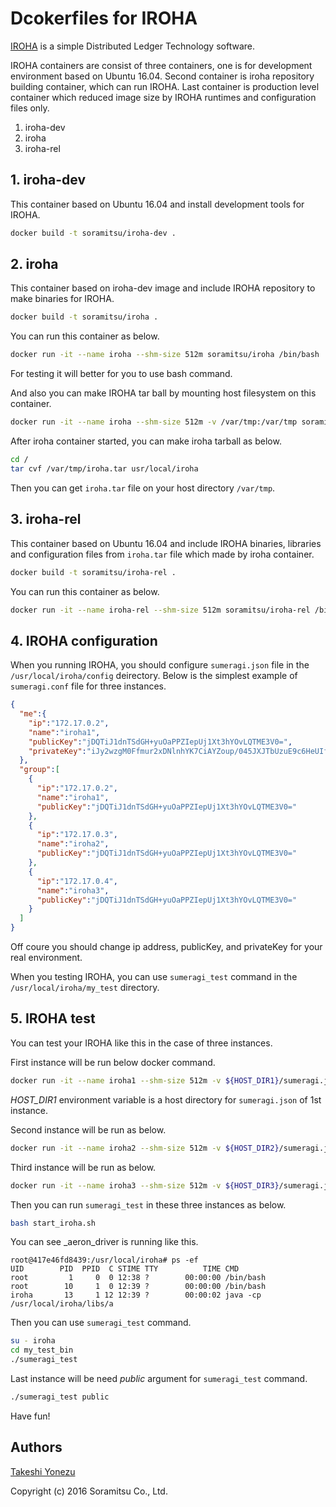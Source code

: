 # Dcokerfiles for IROHA

[IROHA](http://iroha.tech/) is a simple Distributed Ledger Technology software.

IROHA containers are consist of three containers, one is for development environment based on Ubuntu 16.04. Second container is iroha repository building container, which can run IROHA. Last container is production level container  which reduced image size by IROHA runtimes and configuration files only.

1. iroha-dev
1. iroha
1. iroha-rel

## 1. iroha-dev

This container based on Ubuntu 16.04 and install development tools for IROHA.

``` bash
docker build -t soramitsu/iroha-dev .
```

## 2. iroha

This container based on iroha-dev image and include IROHA repository to make binaries for IROHA.

``` bash
docker build -t soramitsu/iroha .
```

You can run this container as below.

``` bash
docker run -it --name iroha --shm-size 512m soramitsu/iroha /bin/bash
```

For testing it will better for you to use bash command.

And also you can make IROHA tar ball by mounting host filesystem on this container.

``` bash
docker run -it --name iroha --shm-size 512m -v /var/tmp:/var/tmp soramitsu/iroha /bin/bash
```

After iroha container started, you can make iroha tarball as below.

``` bash
cd /
tar cvf /var/tmp/iroha.tar usr/local/iroha
``` 

Then you can get `iroha.tar` file on your host directory `/var/tmp`.

## 3. iroha-rel

This container based on Ubuntu 16.04 and include IROHA binaries, libraries and configuration files from `iroha.tar` file which made by iroha container.

``` bash
docker build -t soramitsu/iroha-rel .
```

You can run this container as below.

``` bash
docker run -it --name iroha-rel --shm-size 512m soramitsu/iroha-rel /bin/bash
```

## 4. IROHA configuration

When you running IROHA,  you should configure `sumeragi.json` file in the `/usr/local/iroha/config` deirectory. Below is the simplest example of `sumeragi.conf` file for three instances.

``` json:sumeragi.json
{
  "me":{
    "ip":"172.17.0.2",
    "name":"iroha1",
    "publicKey":"jDQTiJ1dnTSdGH+yuOaPPZIepUj1Xt3hYOvLQTME3V0=",
    "privateKey":"iJy2wzgM0Ffmur2xDNlnhYK7CiAYZoup/045JXJTbUzuE9c6HeUIf7hoqtppEsZQncC1EEw+gGhboLcbMNKadw=="
  },
  "group":[
    {
      "ip":"172.17.0.2",
      "name":"iroha1",
      "publicKey":"jDQTiJ1dnTSdGH+yuOaPPZIepUj1Xt3hYOvLQTME3V0="
    },
    {
      "ip":"172.17.0.3",
      "name":"iroha2",
      "publicKey":"jDQTiJ1dnTSdGH+yuOaPPZIepUj1Xt3hYOvLQTME3V0="
    },
    {
      "ip":"172.17.0.4",
      "name":"iroha3",
      "publicKey":"jDQTiJ1dnTSdGH+yuOaPPZIepUj1Xt3hYOvLQTME3V0="
    }
  ]
}
```
Off coure you should change ip address, publicKey, and privateKey for your real environment.

When you testing IROHA, you can use `sumeragi_test` command in the `/usr/local/iroha/my_test` directory. 

## 5. IROHA test

You can test your IROHA like this in the case of three instances.

First instance will be run below docker command.

``` bash
docker run -it --name iroha1 --shm-size 512m -v ${HOST_DIR1}/sumeragi.json:/usr/local/iroha/config soramitsu/iroha-rel /bin/bash
```
_HOST_DIR1_ environment variable is a host directory for `sumeragi.json` of 1st instance.

Second instance will be run as below.

``` bash
docker run -it --name iroha2 --shm-size 512m -v ${HOST_DIR2}/sumeragi.json:/usr/local/iroha/config soramitsu/iroha-rel /bin/bash
```

Third instance will be run as below.

``` bash
docker run -it --name iroha3 --shm-size 512m -v ${HOST_DIR3}/sumeragi.json:/usr/local/iroha/config soramitsu/iroha-rel /bin/bash
```
Then you can run `sumeragi_test` in these three instances as below.

``` bash
bash start_iroha.sh
```

You can see _aeron_driver is running like this.

```
root@417e46fd8439:/usr/local/iroha# ps -ef
UID        PID  PPID  C STIME TTY          TIME CMD
root         1     0  0 12:38 ?        00:00:00 /bin/bash
root        10     1  0 12:39 ?        00:00:00 /bin/bash
iroha       13     1 12 12:39 ?        00:00:02 java -cp /usr/local/iroha/libs/a
```

Then you can use `sumeragi_test` command.

``` bash
su - iroha
cd my_test_bin
./sumeragi_test
```

Last instance will be need _public_ argument for `sumeragi_test` command.

``` bash
./sumeragi_test public
```

Have fun!

## Authors
[Takeshi Yonezu](https://github.com/tkyonezu)

Copyright (c) 2016 Soramitsu Co., Ltd.
